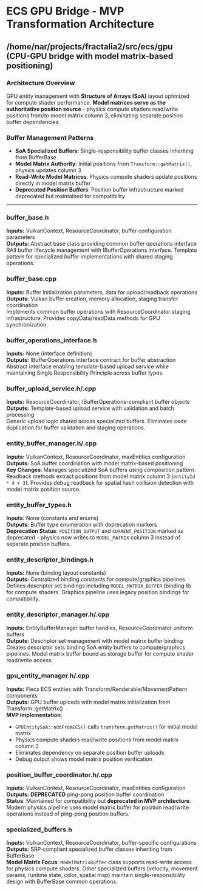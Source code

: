 # ECS GPU Bridge - MVP Transformation Architecture

## /home/nar/projects/fractalia2/src/ecs/gpu (CPU-GPU bridge with model matrix-based positioning)

### Architecture Overview
GPU entity management with **Structure of Arrays (SoA)** layout optimized for compute shader performance. **Model matrices serve as the authoritative position source** - physics compute shaders read/write positions from/to model matrix column 3, eliminating separate position buffer dependencies.

### Buffer Management Patterns
- **SoA Specialized Buffers**: Single-responsibility buffer classes inheriting from BufferBase
- **Model Matrix Authority**: Initial positions from `Transform::getMatrix()`, physics updates column 3
- **Read-Write Model Matrices**: Physics compute shaders update positions directly in model matrix buffer
- **Deprecated Position Buffers**: Position buffer infrastructure marked deprecated but maintained for compatibility

---

### buffer_base.h
**Inputs:** VulkanContext, ResourceCoordinator, buffer configuration parameters  
**Outputs:** Abstract base class providing common buffer operations interface  
RAII buffer lifecycle management with IBufferOperations interface. Template pattern for specialized buffer implementations with shared staging operations.

### buffer_base.cpp
**Inputs:** Buffer initialization parameters, data for upload/readback operations  
**Outputs:** Vulkan buffer creation, memory allocation, staging transfer coordination  
Implements common buffer operations with ResourceCoordinator staging infrastructure. Provides copyData/readData methods for GPU synchronization.

### buffer_operations_interface.h
**Inputs:** None (interface definition)  
**Outputs:** IBufferOperations interface contract for buffer abstraction  
Abstract interface enabling template-based upload service while maintaining Single Responsibility Principle across buffer types.

### buffer_upload_service.h/.cpp
**Inputs:** ResourceCoordinator, IBufferOperations-compliant buffer objects  
**Outputs:** Template-based upload service with validation and batch processing  
Generic upload logic shared across specialized buffers. Eliminates code duplication for buffer validation and staging operations.

### entity_buffer_manager.h/.cpp
**Inputs:** VulkanContext, ResourceCoordinator, maxEntities configuration  
**Outputs:** SoA buffer coordination with model matrix-based positioning  
**Key Changes**: Manages specialized SoA buffers using composition pattern. Readback methods extract positions from model matrix column 3 (`entityId * 4 + 3`). Provides debug readback for spatial hash collision detection with model matrix position source.

### entity_buffer_types.h
**Inputs:** None (constants and enums)  
**Outputs:** Buffer type enumeration with deprecation markers  
**Deprecation Status**: `POSITION_OUTPUT` and `CURRENT_POSITION` marked as deprecated - physics now writes to `MODEL_MATRIX` column 3 instead of separate position buffers.

### entity_descriptor_bindings.h
**Inputs:** None (binding layout constants)  
**Outputs:** Centralized binding constants for compute/graphics pipelines  
Defines descriptor set bindings including `MODEL_MATRIX_BUFFER` (binding 8) for compute shaders. Graphics pipeline uses legacy position bindings for compatibility.

### entity_descriptor_manager.h/.cpp
**Inputs:** EntityBufferManager buffer handles, ResourceCoordinator uniform buffers  
**Outputs:** Descriptor set management with model matrix buffer binding  
Creates descriptor sets binding SoA entity buffers to compute/graphics pipelines. Model matrix buffer bound as storage buffer for compute shader read/write access.

### gpu_entity_manager.h/.cpp
**Inputs:** Flecs ECS entities with Transform/Renderable/MovementPattern components  
**Outputs:** GPU buffer uploads with model matrix initialization from Transform::getMatrix()  
**MVP Implementation**: 
- `GPUEntitySoA::addFromECS()` calls `transform.getMatrix()` for initial model matrix
- Physics compute shaders read/write positions from model matrix column 3
- Eliminates dependency on separate position buffer uploads
- Debug output shows model matrix position verification

### position_buffer_coordinator.h/.cpp
**Inputs:** VulkanContext, ResourceCoordinator, maxEntities configuration  
**Outputs:** **DEPRECATED** ping-pong position buffer coordination  
**Status**: Maintained for compatibility but **deprecated in MVP architecture**. Modern physics pipeline uses model matrix buffer for position read/write operations instead of ping-pong position buffers.

### specialized_buffers.h
**Inputs:** VulkanContext, ResourceCoordinator, buffer-specific configurations  
**Outputs:** SRP-compliant specialized buffer classes inheriting from BufferBase  
**Model Matrix Focus**: `ModelMatrixBuffer` class supports read-write access for physics compute shaders. Other specialized buffers (velocity, movement params, runtime state, color, spatial map) maintain single-responsibility design with BufferBase common operations.